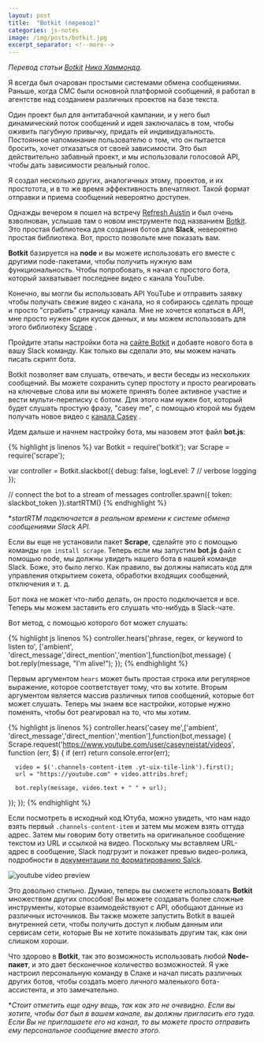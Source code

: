 ```yaml
---
layout: post
title:  "Botkit (перевод)"
categories: js-notes 
image: /img/posts/botkit.jpg
excerpt_separator: <!--more--> 
---
```


*Перевод статьи <a href="http://www.nickhammond.com/botkit/" rel="nofollow noopener" target="_blank">Botkit</a> <a href="http://www.nickhammond.com" rel="nofollow noopener" target="_blank">Ника Хаммонда</a>.*

Я всегда был очарован простыми системами обмена сообщениями. Раньше, когда СМС были основной платформой сообщений, я работал в агентстве над созданием различных проектов на базе текста.<!--more--> 

Один проект был для антитабачной кампании, и у него был динамический поток сообщений и идея заключалась в том, чтобы оживить пагубную привычку, придать ей индивидуальность. Постоянное напоминание пользователю о том, что он пытается бросить, хочет отказаться от своей зависимости. Это был действительно забавный проект, и мы использовали голосовой API, чтобы дать зависимости реальный голос.

Я создал несколько других,  аналогичных этому, проектов, и их простотота, и в то же время эффективность впечатляют. Такой формат отправки и приема сообщений невероятно доступен.

Однажды вечером я пошел на встречу <a href="http://refreshaustin.com/" rel="nofollow noopener" target="_blank">Refresh Austin</a>  и был очень взволнован, услышав там о новом инструменте под названием <a href="http://howdy.ai/botkit/" rel="nofollow noopener" target="_blank">Botkit</a>. Это простая библиотека для создания ботов для **Slack**, невероятно простая библиотека. Вот, просто позвольте мне показать вам.

**Botkit** базируется на **node** и вы можете использовать его вместе с другими node-пакетами, чтобы получить нужную вам функциональность. Чтобы попробовать, я начал с простого бота, который захватывает последнее видео с канала YouTube.

Конечно, вы могли бы использовать API YouTube и отправить заявку чтобы получать свежие видео с канала, но я собираюсь сделать проще и просто "сграбить" страницу канала. Мне не хочется копаться в API, мне просто нужен один кусок данных, и мы можем использовать для этого библиотеку <a href="https://www.npmjs.com/package/scrape" rel="nofollow noopener" target="_blank">Scrape</a> .

Пройдите этапы настройки бота на <a href="http://howdy.ai.botkit/" rel="nofollow noopener" target="_blank">сайте Botkit</a>  и добавте нового бота в вашу Slack команду. Как только вы сделали это, мы можем начать писать скрипт бота.

Botkit позволяет вам слушать, отвечать, и вести беседы из нескольких сообщений. Вы можете сохранить супер простоту и просто реагировать на ключевые слова или вы можете принять более активное участие и вести мульти-переписку с ботом. Для этого нам нужен бот, который будет слушать простую фразу, "casey me", с помощью кторой мы будем получать новое видео с <a href="https://www.youtube.com/user/caseyneistat/videos" rel="nofollow noopener" target="_blank">канала Casey</a> .

Идем дальше и начнем настройку бота, мы назовем этот файл **bot.js**:

{% highlight js linenos %}
var Botkit = require('botkit');
var Scrape = require('scrape');

var controller = Botkit.slackbot({
  debug: false,
  logLevel: 7 // verbose logging
});


// connect the bot to a stream of messages
controller.spawn({
  token: slackbot_token
}).startRTM()
{% endhighlight %}

**startRTM подключается в реальном времени к системе обмена сообщениями Slack API.*

Если вы еще не установили пакет **Scrape**, сделайте это с помощью команды `npm install scrape`. Теперь если мы запустим **bot.js** файл с помощью node, мы должны увидеть нашего бота в нашей команде Slack. Боже, это было легко. Как правило, вы должны написать код для управления открытием сокета, обработки входящих сообщений, отключения и т. д.

Бот пока не может что-либо делать, он просто подключается и все. Теперь мы можем заставить его слушать что-нибудь в Slack-чате.

Вот метод, с помощью которого бот может слушать:

{% highlight js linenos %}
controller.hears('phrase, regex, or keyword to listen to', ['ambient', 'direct_message','direct_mention','mention'],function(bot,message) {
  bot.reply(message, "I'm alive!");
});
{% endhighlight %}

Первым аргументом `hears` может быть простая строка или регулярное выражение, которое соответствует тому, что вы хотите. Вторым аргументом является массив различных типов сообщений, которые бот может слушать. Теперь мы знаем все настройки, которые нужно поменять, чтобы бот реагировал на то, что мы хотим.

{% highlight js linenos %}
controller.hears('casey me',['ambient', 'direct_message','direct_mention','mention'],function(bot,message) {
  Scrape.request('https://www.youtube.com/user/caseyneistat/videos', function (err, $) {
      if (err) return console.error(err);

      video = $('.channels-content-item .yt-uix-tile-link').first();
      url = "https://youtube.com" + video.attribs.href;

      bot.reply(message, video.text + " " + url);
  });
});
{% endhighlight %}

Если посмотреть в исходный код Ютуба, можно увидеть, что нам надо взять первый `.channels-content-item` и затем мы можем взять оттуда адрес. Затем мы говорим боту ответить на оригинальное сообщение текстом из URL и ссылкой на видео. Поскольку мы вставляем URL-адрес в сообщение, Slack подгрузит и покажет превью видео-ролика, подробности в <a href="https://api.slack.com/docs/formatting" rel="nofollow noopener" target="_blank">документации по форматированию Salck</a>.

![youtube video preview](http://www.nickhammond.com/images/posts/2016-02-16/casey-me.png) 

Это довольно стильно. Думаю, теперь вы сможете использовать **Botkit** множеством других способов! Вы можете создавать более сложные инструменты, которые взаимодействуют с API, обобщают данные из различных источников. Вы также можете запустить Botkit в вашей внутренней сети, чтобы получить доступ к любым данным или сервисам сети, которые Вы не хотите показывать другим так, как они слишком хороши.

Что здорово в **Botkit**, так это возможность использовать любой **Node-пакет**, и это дает бесконечное количество возможностей. Я уже настроил персональную команду в Слаке и начал писать различных других ботов, чтобы создать моего личного маленького бота-ассистента, и это замечательно.

**Стоит отметить еще одну вещь, так как это не очевидно. Если вы хотите, чтобы бот был в вашем канале, вы должны пригласить его туда. Если Вы не приглашаете его на канал, то вы можете просто отправить ему персональное сообщение вместо этого.*
